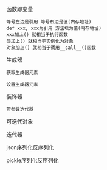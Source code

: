 函数即变量

    等号左边是引用 等号右边是值(内存地址)
    def xxx, xxx为引用 方法块为值(内存地址)
    xxx加上() 就相当于执行函数
    类加上() 就相当于实例化为对象
    对象加上() 就相当于调用__call__()函数


生成器

    获取生成器元素

    设置生成器元素

装饰器

    带参数迭代器

可迭代对象

迭代器

json序列化反序列化

pickle序列化反序列化